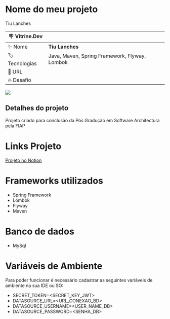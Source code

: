 # Nome do meu projeto

Tiu Lanches

| :placard: Vitrine.Dev |     |
| -------------  | --- |
| :sparkles: Nome        | **Tiu Lanches**
| :label: Tecnologias | Java, Maven, Spring Framework, Flyway, Lombok
| :rocket: URL         | 
| :fire: Desafio     | 

<!-- Inserir imagem com a #vitrinedev ao final do link -->
![](https://www.notion.so/image/https%3A%2F%2Fimagens.jotaja.com%2Fempresa%2Ffcf91c6a-1626-4412-b5d0-845c777d5611.jpg?table=block&id=818bd35f-516d-459d-9525-f3bc2f7c2af6&spaceId=62941c71-5c2d-41d6-8c4f-a5f5b14de56c&width=2000&userId=06b981be-eaf4-4de6-9a12-a77aa351d285&cache=v2#vitrinedev)

## Detalhes do projeto
Projeto criado para conclusão da Pós Gradução em Software Architectura pela FIAP

# Links Projeto
[Projeto no Notion](https://luisferrarezi.notion.site/Tiu-Lanches-818bd35f516d459d9525f3bc2f7c2af6)

# Frameworks utilizados 
- Spring Framework
- Lombok
- Flyway
- Maven

# Banco de dados
- MySql

# Variáveis de Ambiente
Para poder funcionar é necessário cadastrar as seguintes variáveis de ambiente na sua IDE ou SO:
- SECRET_TOKEN=<SECRET_KEY_JWT> 
- DATASOURCE_URL=<URL_CONEXAO_BD> 
- DATASOURCE_USERNAME=<USER_NAME_DB> 
- DATASOURCE_PASSWORD=<SENHA_DB>